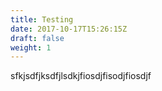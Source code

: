 ```yaml
---
title: Testing
date: 2017-10-17T15:26:15Z
draft: false
weight: 1
---
```

sfkjsdfjksdfjlsdkjfiosdjfisodjfiosdjf
